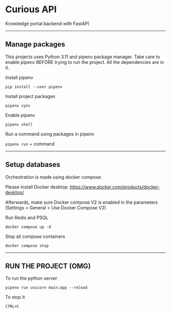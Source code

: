 # Curious API
Knowledge portal backend with FastAPI

---

## Manage packages

This projects uses Python 3.11 and pipenv package manager. Take care to enable pipenv BEFORE trying to run the project. All the dependencies are in it.

Install pipenv

`pip install --user pipenv`

Install project packages

`pipenv sync`

Enable pipenv

`pipenv shell`

Run a command using packages in pipenv

`pipenv run` + command

---

## Setup databases


Orchestration is made using docker compose.

Please install Docker desktop: https://www.docker.com/products/docker-desktop/

Afterwards, make sure Docker compose V2 is enabled in the parameters (Settings > General > Use Docker Compose V2)


Run Redis and PSQL

`docker compose up -d`

Stop all compose containers

`docker compose stop`

---

## RUN THE PROJECT (OMG)


To run the python server

`pipenv run uvicorn main:app --reload`

To stop it

`CTRL+C`
